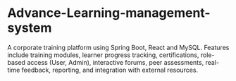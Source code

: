 # Advance-Learning-management-system
A corporate training platform using Spring Boot, React and MySQL. Features include training modules, learner progress tracking, certifications, role-based access (User, Admin), interactive forums, peer assessments, real-time feedback, reporting, and integration with external resources.
